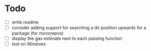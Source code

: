# Todo

- [ ] write readme
- [ ] consider adding support for searching a dir position upwards for a package (for monorepos)
- [ ] display the gas estimate next to each passing function
- [ ] test on Windows
